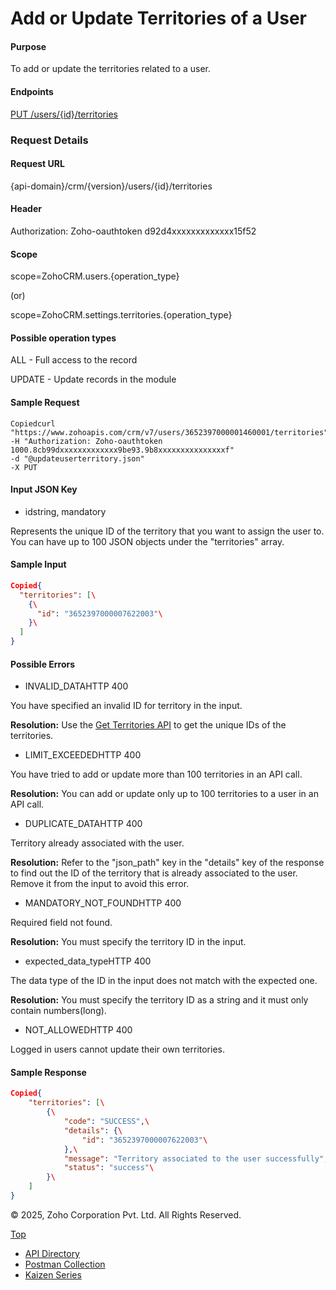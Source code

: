 
# Add or Update Territories of a User

#### Purpose

To add or update the territories related to a user.

#### Endpoints

[PUT /users/{id}/territories](https://www.zoho.com/crm/developer/docs/api/v7/add-update-user-territories.html)

### Request Details

#### Request URL

{api-domain}/crm/{version}/users/{id}/territories

#### Header

Authorization: Zoho-oauthtoken d92d4xxxxxxxxxxxxx15f52

#### Scope

scope=ZohoCRM.users.{operation\_type}

(or)

scope=ZohoCRM.settings.territories.{operation\_type}

#### Possible operation types

ALL - Full access to the record

UPDATE - Update records in the module

#### Sample Request

``` curl
Copiedcurl "https://www.zohoapis.com/crm/v7/users/3652397000001460001/territories"
-H "Authorization: Zoho-oauthtoken 1000.8cb99dxxxxxxxxxxxxx9be93.9b8xxxxxxxxxxxxxxxf"
-d "@updateuserterritory.json"
-X PUT

```

#### Input JSON Key

- idstring, mandatory



Represents the unique ID of the territory that you want to assign the user to. You can have up to 100 JSON objects under the "territories" array.


#### Sample Input

``` json
Copied{
  "territories": [\
    {\
      "id": "3652397000007622003"\
    }\
  ]
}
```

#### Possible Errors

- INVALID\_DATAHTTP 400



You have specified an invalid ID for territory in the input.

**Resolution:** Use the [Get Territories API](https://www.zoho.com/crm/developer/docs/api/v7/territories.html) to get the unique IDs of the territories.

- LIMIT\_EXCEEDEDHTTP 400



You have tried to add or update more than 100 territories in an API call.

**Resolution:** You can add or update only up to 100 territories to a user in an API call.

- DUPLICATE\_DATAHTTP 400



Territory already associated with the user.

**Resolution:** Refer to the "json\_path" key in the "details" key of the response to find out the ID of the territory that is already associated to the user. Remove it from the input to avoid this error.

- MANDATORY\_NOT\_FOUNDHTTP 400



Required field not found.

**Resolution:** You must specify the territory ID in the input.

- expected\_data\_typeHTTP 400



The data type of the ID in the input does not match with the expected one.

**Resolution:** You must specify the territory ID as a string and it must only contain numbers(long).

- NOT\_ALLOWEDHTTP 400



Logged in users cannot update their own territories.


#### Sample Response

``` json
Copied{
    "territories": [\
        {\
            "code": "SUCCESS",\
            "details": {\
                "id": "3652397000007622003"\
            },\
            "message": "Territory associated to the user successfully",\
            "status": "success"\
        }\
    ]
}
```

© 2025, Zoho Corporation Pvt. Ltd. All Rights Reserved.

[Top](https://www.zoho.com/crm/developer/docs/api/v7/add-update-user-territories.html#top)

- [API Directory](https://www.zoho.com/crm/developer/docs/api-directory.html?source_from=qlink_)
- [Postman Collection](https://www.postman.com/zohocrmdevelopers/workspace/zoho-crm-developers/overview?source_from=qlink_)
- [Kaizen Series](https://www.zoho.com/crm/developer/docs/kaizen-series-directory.html?source_from=qlink_)